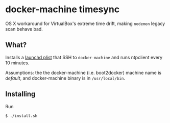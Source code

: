 # docker-machine timesync

OS X workaround for VirtualBox's extreme time drift, making `nodemon` legacy scan behave bad.

## What?
Installs a [launchd plist](com.hiotlabs.docker-machine.timesync) that SSH to `docker-machine` and runs ntpclient every 10 minutes.

Assumptions: the the docker-machine (i.e. boot2docker) machine name is *default*, and docker-machine binary is in `/usr/local/bin`.

## Installing

Run

```bash
$ ./install.sh
```
